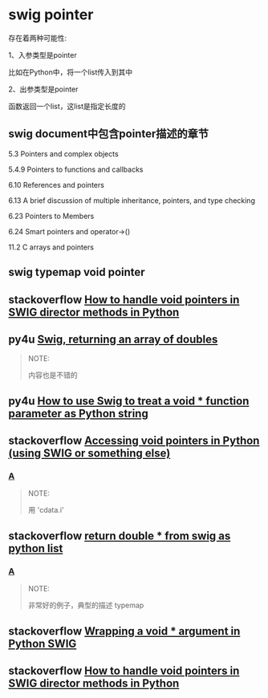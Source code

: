 # swig pointer

存在着两种可能性:

1、入参类型是pointer

比如在Python中，将一个list传入到其中

2、出参类型是pointer

函数返回一个list，这list是指定长度的



## swig document中包含pointer描述的章节

5.3 Pointers and complex objects

5.4.9 Pointers to functions and callbacks

6.10 References and pointers

6.13 A brief discussion of multiple inheritance, pointers, and type checking

6.23 Pointers to Members

6.24 Smart pointers and operator->()

11.2 C arrays and pointers

## swig typemap void pointer

## stackoverflow [How to handle void pointers in SWIG director methods in Python](https://stackoverflow.com/questions/48132910/how-to-handle-void-pointers-in-swig-director-methods-in-python)





## py4u [Swig, returning an array of doubles](https://www.py4u.net/discuss/196905)

> NOTE: 
>
> 内容也是不错的

## py4u [How to use Swig to treat a void * function parameter as Python string](https://www.py4u.net/discuss/217653)



## stackoverflow [Accessing void pointers in Python (using SWIG or something else)](https://stackoverflow.com/questions/2345354/accessing-void-pointers-in-python-using-swig-or-something-else)

### [A](https://stackoverflow.com/a/10634684/10173843)

> NOTE: 
>
> 用 'cdata.i'

## stackoverflow [return double * from swig as python list](https://stackoverflow.com/questions/14033387/return-double-from-swig-as-python-list)

### [A](https://stackoverflow.com/a/14080586/10173843)

> NOTE: 
>
> 非常好的例子，典型的描述 typemap



## stackoverflow [Wrapping a void * argument in Python SWIG](https://stackoverflow.com/questions/35124093/wrapping-a-void-argument-in-python-swig)



## stackoverflow [How to handle void pointers in SWIG director methods in Python](https://stackoverflow.com/questions/48132910/how-to-handle-void-pointers-in-swig-director-methods-in-python)